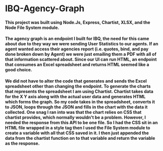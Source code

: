 # IBQ-Agency-Graph

#### This project was built using Node.Js, Express, Chartist, XLSX, and the Node File System module. 

#### The agency graph is an endpoint I built for IBQ, the need for this came about due to they way we were sending User Statistics to our agents. If an agent wanted access their agencies report (i.e. quotes, bind, and pay done broken down by Agent) we were just emailing them a PDF with all of that information scattered about. Since our UI can run HTML, an endpoint that consumes an Excel spreadsheet and returns HTML seemed like a good choice. 

#### We did not have to alter the code that generates and sends the Excel spreadsheet other than changing the endpoint. To generate the charts that represents the spreadsheet I am using Chartist. Chartist takes data for the X Y axis along with the actual user data and generates HTML which forms the graph. So my code takes in the spreadsheet, converts it to JSON, loops through the JSON and fills in the chart with the data it collected. One snag I ran into was that the chart relies on CSS that chartist provides, which normally wouldn't be a problem. However, I needed the response from this API to be one file. So I had the CSS sit in an HTML file wrapped in a style tag then I used the File System module to create a variable with all that CSS saved in it. I then just appended the data from the chartist function on to that variable and return the variable as the response.
